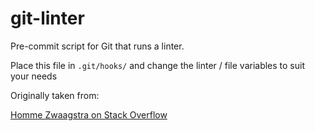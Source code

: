 git-linter
==========

Pre-commit script for Git that runs a linter.

Place this file in `.git/hooks/` and change the linter / file variables to suit your needs

Originally taken from:

[Homme Zwaagstra on Stack Overflow](http://stackoverflow.com/a/7385947)
